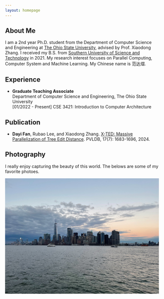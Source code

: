 ```yaml
---
layout: homepage
---
```


<!-- 
TODO:
  1. Add a navbar
  2. Add blogs
  3. Link blags
 -->

## About Me

I am a 2nd year Ph.D. student from the Department of Computer Science and Engineering at [The Ohio State University](https://www.osu.edu), advised by Prof. Xiaodong Zhang. I received my B.S. from [Southern University of Science and Technology](http://www.sustech.edu.cn/en) in 2021. My research interest focuses on Parallel Computing, Computer System and Machine Learning. My Chinese name is 范达熠.

## Experience

- **Graduate Teaching Associate**
  <br>
  Department of Computer Science and Engineering, The Ohio State University
  <br>
  [01/2022 - Present] CSE 3421: Introduction to Computer Architecture

<!--
- **Undergraduate Research Assistant -- Singapore**
  <br>
  Department of Computer Science, National University of Singapore
  <br>
  [01/2021 - 05/2021] High-performance IoT system, advised by Prof. Trevor E. Carlson.
  
- **Undergraduate Research Assistant -- Hong Kong**
  <br>
  Department of Computer Science, The University of Hong Kong
  <br>
  [07/2019 - 08/2019] Image recognition for auto-driving, advised by Prof. Jia Pan.
-->
  

## Publication
- **Dayi Fan**, Rubao Lee, and Xiaodong Zhang. [X-TED: Massive Parallelization of Tree Edit Distance](https://www.vldb.org/pvldb/vol17/p1683-fan.pdf). PVLDB, 17(7): 1683-1696, 2024.

## Photography

I really enjoy capturing the beauty of this world. The belows are some of my favorite photoes.

![CFMO 2018 Concert](/assets/img/NY.JPG)

<!-- <div class='globeContainer'>
  <script type="text/javascript" id="clstr_globe" src="//clustrmaps.com/globe.js?d=3xW1OFo-Ovl9vGJVBazgnc3fWzVdl0jqLTIW8_X9Zzc"></script>
</div> -->
